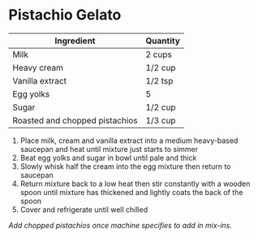 Pistachio Gelato
================

Ingredient | Quantity
---|---
Milk | 2 cups
Heavy cream | 1/2 cup
Vanilla extract | 1/2 tsp
Egg yolks | 5
Sugar | 1/2 cup
Roasted and chopped pistachios | 1/3 cup

1. Place milk, cream and vanilla extract into a medium heavy-based saucepan and heat until mixture just starts to simmer
2. Beat egg yolks and sugar in bowl until pale and thick
3. Slowly whisk half the cream into the egg mixture then return to saucepan
4. Return mixture back to a low heat then stir constantly with a wooden spoon until mixture has thickened and lightly coats the back of the spoon
5. Cover and refrigerate until well chilled

_Add chopped pistachios once machine specifies to add in mix-ins._
